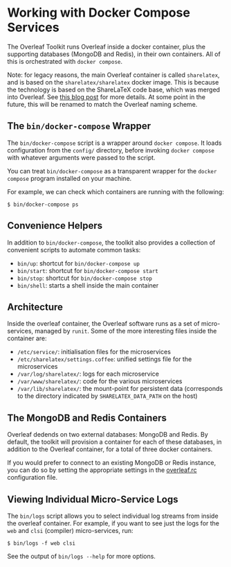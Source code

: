 # Working with Docker Compose Services

The Overleaf Toolkit runs Overleaf inside a docker container, plus the
supporting databases (MongoDB and Redis), in their own containers. All of this
is orchestrated with `docker compose`.

Note: for legacy reasons, the main Overleaf container is called `sharelatex`,
and is based on the `sharelatex/sharelatex` docker image. This is because the
technology is based on the ShareLaTeX code base, which was merged into Overleaf.
See [this blog
post](https://www.overleaf.com/blog/518-exciting-news-sharelatex-is-joining-overleaf)
for more details. At some point in the future, this will be renamed to match the
Overleaf naming scheme.


## The `bin/docker-compose` Wrapper

The `bin/docker-compose` script is a wrapper around `docker compose`. It
loads configuration from the `config/` directory, before invoking
`docker compose` with whatever arguments were passed to the script.

You can treat `bin/docker-compose` as a transparent wrapper for the
`docker compose` program installed on your machine.

For example, we can check which containers are running with the following:

```
$ bin/docker-compose ps
```


## Convenience Helpers

In addition to `bin/docker-compose`, the toolkit also provides a collection of
convenient scripts to automate common tasks:

- `bin/up`: shortcut for `bin/docker-compose up`
- `bin/start`: shortcut for `bin/docker-compose start`
- `bin/stop`: shortcut for `bin/docker-compose stop`
- `bin/shell`: starts a shell inside the main container


## Architecture

Inside the overleaf container, the Overleaf software runs as a set of micro-services, managed by `runit`. Some of the more interesting files inside the container are:

- `/etc/service/`: initialisation files for the microservices
- `/etc/sharelatex/settings.coffee`: unified settings file for the microservices
- `/var/log/sharelatex/`: logs for each microservice
- `/var/www/sharelatex/`: code for the various microservices
- `/var/lib/sharelatex/`: the mount-point for persistent data (corresponds to the directory indicated by `SHARELATEX_DATA_PATH` on the host)


## The MongoDB and Redis Containers

Overleaf dedends on two external databases: MongoDB and Redis. By default, the toolkit will provision a container for each of these databases, in addition to the Overleaf container, for a total of three docker containers.

If you would prefer to connect to an existing MongoDB or Redis instance, you can do so by setting the appropriate settings in  the [overleaf.rc](./overleaf-rc.md) configuration file.


## Viewing Individual Micro-Service Logs

The `bin/logs` script allows you to select individual log streams from inside the overleaf container.
For example, if you want to see just the logs for the `web` and `clsi` (compiler) micro-services, run:

```
$ bin/logs -f web clsi
```

See the output of `bin/logs --help` for more options.
